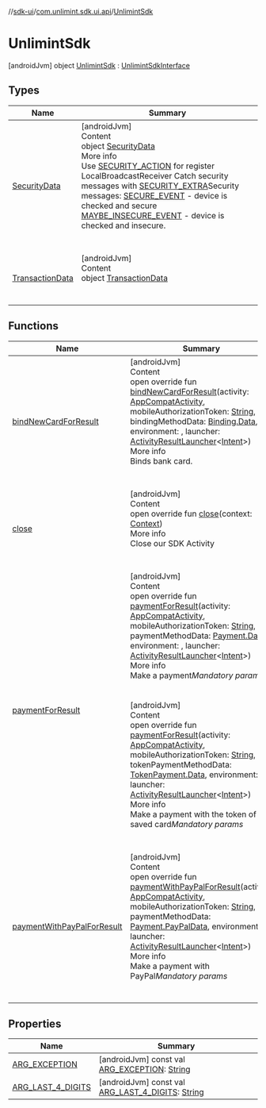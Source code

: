 //[sdk-ui](../../../index.md)/[com.unlimint.sdk.ui.api](../index.md)/[UnlimintSdk](index.md)



# UnlimintSdk  
 [androidJvm] object [UnlimintSdk](index.md) : [UnlimintSdkInterface](../-unlimint-sdk-interface/index.md)   


## Types  
  
|  Name |  Summary | 
|---|---|
| <a name="com.unlimint.sdk.ui.api/UnlimintSdk.SecurityData///PointingToDeclaration/"></a>[SecurityData](-security-data/index.md)| <a name="com.unlimint.sdk.ui.api/UnlimintSdk.SecurityData///PointingToDeclaration/"></a>[androidJvm]  <br>Content  <br>object [SecurityData](-security-data/index.md)  <br>More info  <br>Use [SECURITY_ACTION](-security-data/-s-e-c-u-r-i-t-y_-a-c-t-i-o-n.md) for register LocalBroadcastReceiver Catch security messages with [SECURITY_EXTRA](-security-data/-s-e-c-u-r-i-t-y_-e-x-t-r-a.md)Security messages: [SECURE_EVENT](-security-data/-s-e-c-u-r-e_-e-v-e-n-t.md) - device is checked and secure [MAYBE_INSECURE_EVENT](-security-data/-m-a-y-b-e_-i-n-s-e-c-u-r-e_-e-v-e-n-t.md) - device is checked and insecure.  <br><br><br>|
| <a name="com.unlimint.sdk.ui.api/UnlimintSdk.TransactionData///PointingToDeclaration/"></a>[TransactionData](-transaction-data/index.md)| <a name="com.unlimint.sdk.ui.api/UnlimintSdk.TransactionData///PointingToDeclaration/"></a>[androidJvm]  <br>Content  <br>object [TransactionData](-transaction-data/index.md)  <br><br><br>|


## Functions  
  
|  Name |  Summary | 
|---|---|
| <a name="com.unlimint.sdk.ui.api/UnlimintSdkInterface/bindNewCardForResult/#androidx.appcompat.app.AppCompatActivity#kotlin.String#com.unlimint.sdk.ui.api.model.Binding.Data#Environments#androidx.activity.result.ActivityResultLauncher[android.content.Intent]/PointingToDeclaration/"></a>[bindNewCardForResult](../-unlimint-sdk-interface/bind-new-card-for-result.md)| <a name="com.unlimint.sdk.ui.api/UnlimintSdkInterface/bindNewCardForResult/#androidx.appcompat.app.AppCompatActivity#kotlin.String#com.unlimint.sdk.ui.api.model.Binding.Data#Environments#androidx.activity.result.ActivityResultLauncher[android.content.Intent]/PointingToDeclaration/"></a>[androidJvm]  <br>Content  <br>open override fun [bindNewCardForResult](../-unlimint-sdk-interface/bind-new-card-for-result.md)(activity: [AppCompatActivity](https://developer.android.com/reference/kotlin/androidx/appcompat/app/AppCompatActivity.html), mobileAuthorizationToken: [String](https://kotlinlang.org/api/latest/jvm/stdlib/kotlin/-string/index.html), bindingMethodData: [Binding.Data](../../com.unlimint.sdk.ui.api.model/-binding/-data/index.md), environment: , launcher: [ActivityResultLauncher](https://developer.android.com/reference/kotlin/androidx/activity/result/ActivityResultLauncher.html)<[Intent](https://developer.android.com/reference/kotlin/android/content/Intent.html)>)  <br>More info  <br>Binds bank card.  <br><br><br>|
| <a name="com.unlimint.sdk.ui.api/UnlimintSdkInterface/close/#android.content.Context/PointingToDeclaration/"></a>[close](../-unlimint-sdk-interface/close.md)| <a name="com.unlimint.sdk.ui.api/UnlimintSdkInterface/close/#android.content.Context/PointingToDeclaration/"></a>[androidJvm]  <br>Content  <br>open override fun [close](../-unlimint-sdk-interface/close.md)(context: [Context](https://developer.android.com/reference/kotlin/android/content/Context.html))  <br>More info  <br>Close our SDK Activity  <br><br><br>|
| <a name="com.unlimint.sdk.ui.api/UnlimintSdkInterface/paymentForResult/#androidx.appcompat.app.AppCompatActivity#kotlin.String#com.unlimint.sdk.ui.api.model.Payment.Data#Environments#androidx.activity.result.ActivityResultLauncher[android.content.Intent]/PointingToDeclaration/"></a>[paymentForResult](../-unlimint-sdk-interface/payment-for-result.md)| <a name="com.unlimint.sdk.ui.api/UnlimintSdkInterface/paymentForResult/#androidx.appcompat.app.AppCompatActivity#kotlin.String#com.unlimint.sdk.ui.api.model.Payment.Data#Environments#androidx.activity.result.ActivityResultLauncher[android.content.Intent]/PointingToDeclaration/"></a>[androidJvm]  <br>Content  <br>open override fun [paymentForResult](../-unlimint-sdk-interface/payment-for-result.md)(activity: [AppCompatActivity](https://developer.android.com/reference/kotlin/androidx/appcompat/app/AppCompatActivity.html), mobileAuthorizationToken: [String](https://kotlinlang.org/api/latest/jvm/stdlib/kotlin/-string/index.html), paymentMethodData: [Payment.Data](../../com.unlimint.sdk.ui.api.model/-payment/-data/index.md), environment: , launcher: [ActivityResultLauncher](https://developer.android.com/reference/kotlin/androidx/activity/result/ActivityResultLauncher.html)<[Intent](https://developer.android.com/reference/kotlin/android/content/Intent.html)>)  <br>More info  <br>Make a payment*Mandatory params*  <br><br><br>[androidJvm]  <br>Content  <br>open override fun [paymentForResult](../-unlimint-sdk-interface/payment-for-result.md)(activity: [AppCompatActivity](https://developer.android.com/reference/kotlin/androidx/appcompat/app/AppCompatActivity.html), mobileAuthorizationToken: [String](https://kotlinlang.org/api/latest/jvm/stdlib/kotlin/-string/index.html), tokenPaymentMethodData: [TokenPayment.Data](../../com.unlimint.sdk.ui.api.model/-token-payment/-data/index.md), environment: , launcher: [ActivityResultLauncher](https://developer.android.com/reference/kotlin/androidx/activity/result/ActivityResultLauncher.html)<[Intent](https://developer.android.com/reference/kotlin/android/content/Intent.html)>)  <br>More info  <br>Make a payment with the token of the saved card*Mandatory params*  <br><br><br>|
| <a name="com.unlimint.sdk.ui.api/UnlimintSdkInterface/paymentWithPayPalForResult/#androidx.appcompat.app.AppCompatActivity#kotlin.String#com.unlimint.sdk.ui.api.model.Payment.PayPalData#Environments#androidx.activity.result.ActivityResultLauncher[android.content.Intent]/PointingToDeclaration/"></a>[paymentWithPayPalForResult](../-unlimint-sdk-interface/payment-with-pay-pal-for-result.md)| <a name="com.unlimint.sdk.ui.api/UnlimintSdkInterface/paymentWithPayPalForResult/#androidx.appcompat.app.AppCompatActivity#kotlin.String#com.unlimint.sdk.ui.api.model.Payment.PayPalData#Environments#androidx.activity.result.ActivityResultLauncher[android.content.Intent]/PointingToDeclaration/"></a>[androidJvm]  <br>Content  <br>open override fun [paymentWithPayPalForResult](../-unlimint-sdk-interface/payment-with-pay-pal-for-result.md)(activity: [AppCompatActivity](https://developer.android.com/reference/kotlin/androidx/appcompat/app/AppCompatActivity.html), mobileAuthorizationToken: [String](https://kotlinlang.org/api/latest/jvm/stdlib/kotlin/-string/index.html), paymentMethodData: [Payment.PayPalData](../../com.unlimint.sdk.ui.api.model/-payment/-pay-pal-data/index.md), environment: , launcher: [ActivityResultLauncher](https://developer.android.com/reference/kotlin/androidx/activity/result/ActivityResultLauncher.html)<[Intent](https://developer.android.com/reference/kotlin/android/content/Intent.html)>)  <br>More info  <br>Make a payment with PayPal*Mandatory params*  <br><br><br>|


## Properties  
  
|  Name |  Summary | 
|---|---|
| <a name="com.unlimint.sdk.ui.api/UnlimintSdk/ARG_EXCEPTION/#/PointingToDeclaration/"></a>[ARG_EXCEPTION](-a-r-g_-e-x-c-e-p-t-i-o-n.md)| <a name="com.unlimint.sdk.ui.api/UnlimintSdk/ARG_EXCEPTION/#/PointingToDeclaration/"></a> [androidJvm] const val [ARG_EXCEPTION](-a-r-g_-e-x-c-e-p-t-i-o-n.md): [String](https://kotlinlang.org/api/latest/jvm/stdlib/kotlin/-string/index.html)   <br>|
| <a name="com.unlimint.sdk.ui.api/UnlimintSdk/ARG_LAST_4_DIGITS/#/PointingToDeclaration/"></a>[ARG_LAST_4_DIGITS](-a-r-g_-l-a-s-t_4_-d-i-g-i-t-s.md)| <a name="com.unlimint.sdk.ui.api/UnlimintSdk/ARG_LAST_4_DIGITS/#/PointingToDeclaration/"></a> [androidJvm] const val [ARG_LAST_4_DIGITS](-a-r-g_-l-a-s-t_4_-d-i-g-i-t-s.md): [String](https://kotlinlang.org/api/latest/jvm/stdlib/kotlin/-string/index.html)   <br>|

